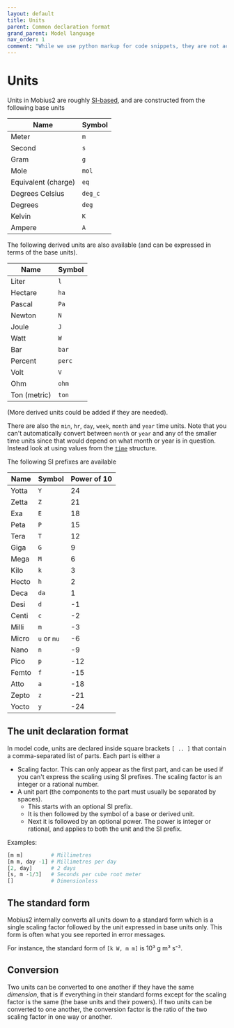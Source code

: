 ```yaml
---
layout: default
title: Units
parent: Common declaration format
grand_parent: Model language
nav_order: 1
comment: "While we use python markup for code snippets, they are not actually python, it just creates convenient coloring for this format."
---
```


# Units

Units in Mobius2 are roughly [SI-based](https://en.wikipedia.org/wiki/International_System_of_Units), and are constructed from the following base units

| Name | Symbol |
| ---- | ------ |
| Meter | `m` |
| Second | `s` |
| Gram | `g` |
| Mole | `mol` |
| Equivalent (charge) | `eq` |
| Degrees Celsius | `deg_c` |
| Degrees | `deg` |
| Kelvin | `K` |
| Ampere | `A` |

The following derived units are also available (and can be expressed in terms of the base units).

| Name | Symbol |
| ---- | ------ |
| Liter | `l` |
| Hectare | `ha` |
| Pascal | `Pa` |
| Newton | `N` |
| Joule | `J` |
| Watt | `W` |
| Bar | `bar` |
| Percent | `perc` |
| Volt | `V` |
| Ohm | `ohm` |
| Ton (metric) | `ton` |

(More derived units could be added if they are needed).

There are also the `min`, `hr`, `day`, `week`, `month` and `year` time units. Note that you can't automatically convert between `month` or `year` and any of the smaller time units since that would depend on what month or year is in question. Instead look at using values from the [`time`](math_format.html#identifier) structure. 

The following SI prefixes are available

| Name | Symbol | Power of 10 |
| ---- | ------ | ----- |
| Yotta | `Y` | 24 |
| Zetta | `Z` | 21 |
| Exa | `E` | 18 |
| Peta | `P` | 15 |
| Tera | `T` | 12 |
| Giga | `G` | 9 |
| Mega | `M` | 6 |
| Kilo | `k` | 3 |
| Hecto | `h` | 2 |
| Deca | `da` | 1 |
| Desi | `d` | -1 |
| Centi | `c` | -2 |
| Milli | `m` | -3 |
| Micro | `u` or `mu` | -6 |
| Nano | `n` | -9 |
| Pico | `p` | -12 |
| Femto | `f` | -15 |
| Atto | `a` | -18 |
| Zepto | `z` | -21 |
| Yocto | `y` | -24 |

## The unit declaration format

In model code, units are declared inside square brackets `[ .. ]` that contain a comma-separated list of parts. Each part is either a

- Scaling factor. This can only appear as the first part, and can be used if you can't express the scaling using SI prefixes. The scaling factor is an integer or a rational number.
- A unit part (the components to the part must usually be separated by spaces).
	- This starts with an optional SI prefix.
	- It is then followed by the symbol of a base or derived unit.
	- Next it is followed by an optional power. The power is integer or rational, and applies to both the unit and the SI prefix.

Examples:

```python
[m m]         # Millimetres
[m m, day -1] # Millimetres per day
[2, day]      # 2 days
[s, m -1/3]   # Seconds per cube root meter
[]            # Dimensionless
```

## The standard form

Mobius2 internally converts all units down to a standard form which is a single scaling factor followed by the unit expressed in base units only. This form is often what you see reported in error messages.

For instance, the standard form of `[k W, m m]` is 10³ g m³ s⁻³.

## Conversion

Two units can be converted to one another if they have the same *dimension*, that is if everything in their standard forms except for the scaling factor is the same (the base units and their powers). If two units can be converted to one another, the conversion factor is the ratio of the two scaling factor in one way or another.